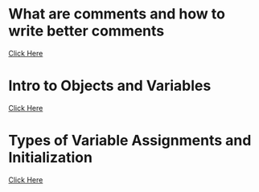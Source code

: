 # What are comments and how to write better comments
[Click Here](https://www.learncpp.com/cpp-tutorial/comments/)

# Intro to Objects and Variables
[Click Here](https://www.learncpp.com/cpp-tutorial/introduction-to-objects-and-variables/)

# Types of Variable Assignments and Initialization
[Click Here](https://www.learncpp.com/cpp-tutorial/variable-assignment-and-initialization/)